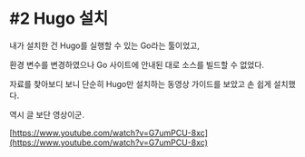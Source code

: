 # \#2 Hugo 설치

내가 설치한 건 Hugo를 실행할 수 있는 Go라는 툴이었고,

환경 변수를 변경하였으나 Go 사이트에 안내된 대로 소스를 빌드할 수 없었다.

자료를 찾아보디 보니 단순히 Hugo만 설치하는 동영상 가이드를 보았고 손 쉽게 설치했다.

역시 글 보단 영상이군. 



[https://www.youtube.com/watch?v=G7umPCU-8xc](https://www.youtube.com/watch?v=G7umPCU-8xc)

